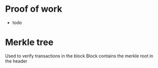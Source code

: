 
# Proof of work
- todo

# Merkle tree
Used to verify transactions in the block
Block contains the merkle root in the header

